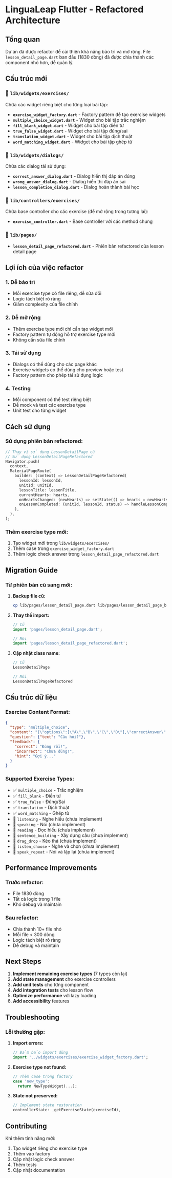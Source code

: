 # LinguaLeap Flutter - Refactored Architecture

## Tổng quan

Dự án đã được refactor để cải thiện khả năng bảo trì và mở rộng. File `lesson_detail_page.dart` ban đầu (1830 dòng) đã được chia thành các component nhỏ hơn, dễ quản lý.

## Cấu trúc mới

### 📁 `lib/widgets/exercises/`
Chứa các widget riêng biệt cho từng loại bài tập:

- **`exercise_widget_factory.dart`** - Factory pattern để tạo exercise widgets
- **`multiple_choice_widget.dart`** - Widget cho bài tập trắc nghiệm
- **`fill_blank_widget.dart`** - Widget cho bài tập điền từ
- **`true_false_widget.dart`** - Widget cho bài tập đúng/sai
- **`translation_widget.dart`** - Widget cho bài tập dịch thuật
- **`word_matching_widget.dart`** - Widget cho bài tập ghép từ

### 📁 `lib/widgets/dialogs/`
Chứa các dialog tái sử dụng:

- **`correct_answer_dialog.dart`** - Dialog hiển thị đáp án đúng
- **`wrong_answer_dialog.dart`** - Dialog hiển thị đáp án sai
- **`lesson_completion_dialog.dart`** - Dialog hoàn thành bài học

### 📁 `lib/controllers/exercises/`
Chứa base controller cho các exercise (để mở rộng trong tương lai):

- **`exercise_controller.dart`** - Base controller với các method chung

### 📁 `lib/pages/`
- **`lesson_detail_page_refactored.dart`** - Phiên bản refactored của lesson detail page

## Lợi ích của việc refactor

### 1. **Dễ bảo trì**
- Mỗi exercise type có file riêng, dễ sửa đổi
- Logic tách biệt rõ ràng
- Giảm complexity của file chính

### 2. **Dễ mở rộng**
- Thêm exercise type mới chỉ cần tạo widget mới
- Factory pattern tự động hỗ trợ exercise type mới
- Không cần sửa file chính

### 3. **Tái sử dụng**
- Dialogs có thể dùng cho các page khác
- Exercise widgets có thể dùng cho preview hoặc test
- Factory pattern cho phép tái sử dụng logic

### 4. **Testing**
- Mỗi component có thể test riêng biệt
- Dễ mock và test các exercise type
- Unit test cho từng widget

## Cách sử dụng

### Sử dụng phiên bản refactored:
```dart
// Thay vì sử dụng LessonDetailPage cũ
// Sử dụng LessonDetailPageRefactored
Navigator.push(
  context,
  MaterialPageRoute(
    builder: (context) => LessonDetailPageRefactored(
      lessonId: lessonId,
      unitId: unitId,
      lessonTitle: lessonTitle,
      currentHearts: hearts,
      onHeartsChanged: (newHearts) => setState(() => hearts = newHearts),
      onLessonCompleted: (unitId, lessonId, status) => handleLessonCompleted(),
    ),
  ),
);
```

### Thêm exercise type mới:
1. Tạo widget mới trong `lib/widgets/exercises/`
2. Thêm case trong `exercise_widget_factory.dart`
3. Thêm logic check answer trong `lesson_detail_page_refactored.dart`

## Migration Guide

### Từ phiên bản cũ sang mới:

1. **Backup file cũ:**
   ```bash
   cp lib/pages/lesson_detail_page.dart lib/pages/lesson_detail_page_backup.dart
   ```

2. **Thay thế import:**
   ```dart
   // Cũ
   import 'pages/lesson_detail_page.dart';
   
   // Mới
   import 'pages/lesson_detail_page_refactored.dart';
   ```

3. **Cập nhật class name:**
   ```dart
   // Cũ
   LessonDetailPage
   
   // Mới
   LessonDetailPageRefactored
   ```

## Cấu trúc dữ liệu

### Exercise Content Format:
```json
{
  "type": "multiple_choice",
  "content": "{\"options\":[\"A\",\"B\",\"C\",\"D\"],\"correctAnswer\":0}",
  "question": {"text": "Câu hỏi?"},
  "feedback": {
    "correct": "Đúng rồi!",
    "incorrect": "Chưa đúng!",
    "hint": "Gợi ý..."
  }
}
```

### Supported Exercise Types:
- ✅ `multiple_choice` - Trắc nghiệm
- ✅ `fill_blank` - Điền từ
- ✅ `true_false` - Đúng/Sai
- ✅ `translation` - Dịch thuật
- ✅ `word_matching` - Ghép từ
- 🔄 `listening` - Nghe hiểu (chưa implement)
- 🔄 `speaking` - Nói (chưa implement)
- 🔄 `reading` - Đọc hiểu (chưa implement)
- 🔄 `sentence_building` - Xây dựng câu (chưa implement)
- 🔄 `drag_drop` - Kéo thả (chưa implement)
- 🔄 `listen_choose` - Nghe và chọn (chưa implement)
- 🔄 `speak_repeat` - Nói và lặp lại (chưa implement)

## Performance Improvements

### Trước refactor:
- File 1830 dòng
- Tất cả logic trong 1 file
- Khó debug và maintain

### Sau refactor:
- Chia thành 10+ file nhỏ
- Mỗi file < 300 dòng
- Logic tách biệt rõ ràng
- Dễ debug và maintain

## Next Steps

1. **Implement remaining exercise types** (7 types còn lại)
2. **Add state management** cho exercise controllers
3. **Add unit tests** cho từng component
4. **Add integration tests** cho lesson flow
5. **Optimize performance** với lazy loading
6. **Add accessibility** features

## Troubleshooting

### Lỗi thường gặp:

1. **Import errors:**
   ```dart
   // Đảm bảo import đúng
   import '../widgets/exercises/exercise_widget_factory.dart';
   ```

2. **Exercise type not found:**
   ```dart
   // Thêm case trong factory
   case 'new_type':
     return NewTypeWidget(...);
   ```

3. **State not preserved:**
   ```dart
   // Implement state restoration
   controllerState: _getExerciseState(exerciseId),
   ```

## Contributing

Khi thêm tính năng mới:
1. Tạo widget riêng cho exercise type
2. Thêm vào factory
3. Cập nhật logic check answer
4. Thêm tests
5. Cập nhật documentation 